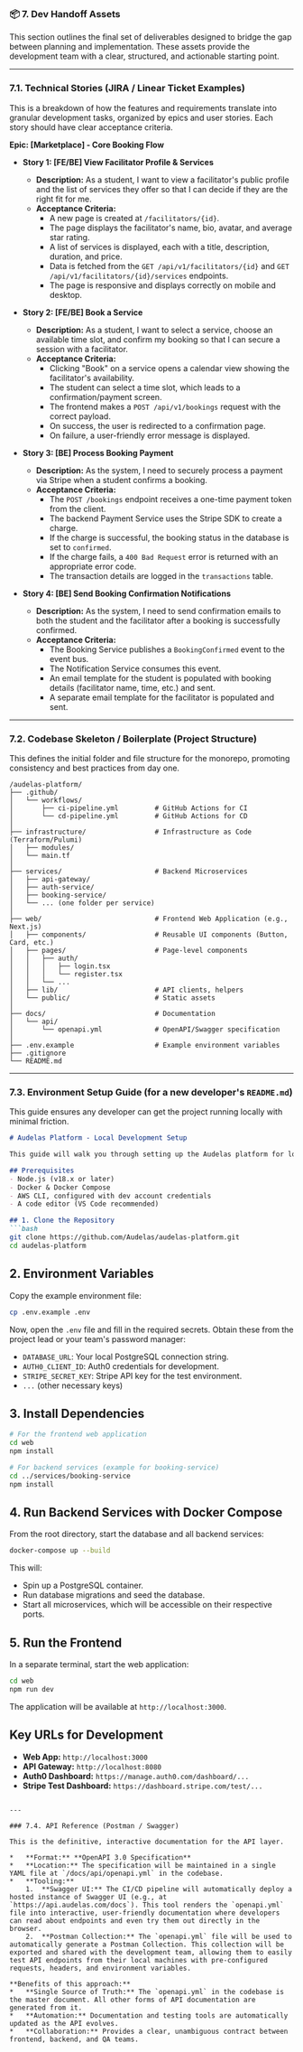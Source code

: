 ### 📦 7. Dev Handoff Assets

This section outlines the final set of deliverables designed to bridge the gap between planning and implementation. These assets provide the development team with a clear, structured, and actionable starting point.

---

### 7.1. Technical Stories (JIRA / Linear Ticket Examples)

This is a breakdown of how the features and requirements translate into granular development tasks, organized by epics and user stories. Each story should have clear acceptance criteria.

**Epic: [Marketplace] - Core Booking Flow**

*   **Story 1: [FE/BE] View Facilitator Profile & Services**
    *   **Description:** As a student, I want to view a facilitator's public profile and the list of services they offer so that I can decide if they are the right fit for me.
    *   **Acceptance Criteria:**
        *   A new page is created at `/facilitators/{id}`.
        *   The page displays the facilitator's name, bio, avatar, and average star rating.
        *   A list of services is displayed, each with a title, description, duration, and price.
        *   Data is fetched from the `GET /api/v1/facilitators/{id}` and `GET /api/v1/facilitators/{id}/services` endpoints.
        *   The page is responsive and displays correctly on mobile and desktop.

*   **Story 2: [FE/BE] Book a Service**
    *   **Description:** As a student, I want to select a service, choose an available time slot, and confirm my booking so that I can secure a session with a facilitator.
    *   **Acceptance Criteria:**
        *   Clicking "Book" on a service opens a calendar view showing the facilitator's availability.
        *   The student can select a time slot, which leads to a confirmation/payment screen.
        *   The frontend makes a `POST /api/v1/bookings` request with the correct payload.
        *   On success, the user is redirected to a confirmation page.
        *   On failure, a user-friendly error message is displayed.

*   **Story 3: [BE] Process Booking Payment**
    *   **Description:** As the system, I need to securely process a payment via Stripe when a student confirms a booking.
    *   **Acceptance Criteria:**
        *   The `POST /bookings` endpoint receives a one-time payment token from the client.
        *   The backend Payment Service uses the Stripe SDK to create a charge.
        *   If the charge is successful, the booking status in the database is set to `confirmed`.
        *   If the charge fails, a `400 Bad Request` error is returned with an appropriate error code.
        *   The transaction details are logged in the `transactions` table.

*   **Story 4: [BE] Send Booking Confirmation Notifications**
    *   **Description:** As the system, I need to send confirmation emails to both the student and the facilitator after a booking is successfully confirmed.
    *   **Acceptance Criteria:**
        *   The Booking Service publishes a `BookingConfirmed` event to the event bus.
        *   The Notification Service consumes this event.
        *   An email template for the student is populated with booking details (facilitator name, time, etc.) and sent.
        *   A separate email template for the facilitator is populated and sent.

---

### 7.2. Codebase Skeleton / Boilerplate (Project Structure)

This defines the initial folder and file structure for the monorepo, promoting consistency and best practices from day one.

```text
/audelas-platform/
├── .github/
│   └── workflows/
│       ├── ci-pipeline.yml         # GitHub Actions for CI
│       └── cd-pipeline.yml         # GitHub Actions for CD
│
├── infrastructure/                 # Infrastructure as Code (Terraform/Pulumi)
│   ├── modules/
│   └── main.tf
│
├── services/                       # Backend Microservices
│   ├── api-gateway/
│   ├── auth-service/
│   ├── booking-service/
│   └── ... (one folder per service)
│
├── web/                            # Frontend Web Application (e.g., Next.js)
│   ├── components/                 # Reusable UI components (Button, Card, etc.)
│   ├── pages/                      # Page-level components
│   │   ├── auth/
│   │   │   ├── login.tsx
│   │   │   └── register.tsx
│   │   └── ...
│   ├── lib/                        # API clients, helpers
│   └── public/                     # Static assets
│
├── docs/                           # Documentation
│   └── api/
│       └── openapi.yml             # OpenAPI/Swagger specification
│
├── .env.example                    # Example environment variables
├── .gitignore
└── README.md
```

---

### 7.3. Environment Setup Guide (for a new developer's `README.md`)

This guide ensures any developer can get the project running locally with minimal friction.

```markdown
# Audelas Platform - Local Development Setup

This guide will walk you through setting up the Audelas platform for local development.

## Prerequisites
- Node.js (v18.x or later)
- Docker & Docker Compose
- AWS CLI, configured with dev account credentials
- A code editor (VS Code recommended)

## 1. Clone the Repository
```bash
git clone https://github.com/Audelas/audelas-platform.git
cd audelas-platform
```

## 2. Environment Variables
Copy the example environment file:
```bash
cp .env.example .env
```
Now, open the `.env` file and fill in the required secrets. Obtain these from the project lead or your team's password manager:
- `DATABASE_URL`: Your local PostgreSQL connection string.
- `AUTH0_CLIENT_ID`: Auth0 credentials for development.
- `STRIPE_SECRET_KEY`: Stripe API key for the test environment.
- `...` (other necessary keys)

## 3. Install Dependencies
```bash
# For the frontend web application
cd web
npm install

# For backend services (example for booking-service)
cd ../services/booking-service
npm install
```

## 4. Run Backend Services with Docker Compose
From the root directory, start the database and all backend services:
```bash
docker-compose up --build
```
This will:
- Spin up a PostgreSQL container.
- Run database migrations and seed the database.
- Start all microservices, which will be accessible on their respective ports.

## 5. Run the Frontend
In a separate terminal, start the web application:
```bash
cd web
npm run dev
```
The application will be available at `http://localhost:3000`.

## Key URLs for Development
- **Web App:** `http://localhost:3000`
- **API Gateway:** `http://localhost:8080`
- **Auth0 Dashboard:** `https://manage.auth0.com/dashboard/...`
- **Stripe Test Dashboard:** `https://dashboard.stripe.com/test/...`
```

---

### 7.4. API Reference (Postman / Swagger)

This is the definitive, interactive documentation for the API layer.

*   **Format:** **OpenAPI 3.0 Specification**
*   **Location:** The specification will be maintained in a single YAML file at `/docs/api/openapi.yml` in the codebase.
*   **Tooling:**
    1.  **Swagger UI:** The CI/CD pipeline will automatically deploy a hosted instance of Swagger UI (e.g., at `https://api.audelas.com/docs`). This tool renders the `openapi.yml` file into interactive, user-friendly documentation where developers can read about endpoints and even try them out directly in the browser.
    2.  **Postman Collection:** The `openapi.yml` file will be used to automatically generate a Postman Collection. This collection will be exported and shared with the development team, allowing them to easily test API endpoints from their local machines with pre-configured requests, headers, and environment variables.

**Benefits of this approach:**
*   **Single Source of Truth:** The `openapi.yml` in the codebase is the master document. All other forms of API documentation are generated from it.
*   **Automation:** Documentation and testing tools are automatically updated as the API evolves.
*   **Collaboration:** Provides a clear, unambiguous contract between frontend, backend, and QA teams.